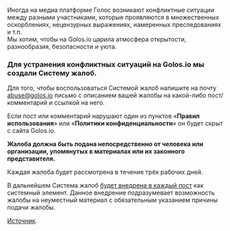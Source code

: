 Иногда на медиа платформе Голос возникают конфликтные ситуации между разными участниками, которые проявляются в множественных оскорблениях, нецензурных выражениях, намеренных преследованиях и т.п.    
Мы хотим, чтобы на Golos.io царила атмосфера открытости, разнообразия, безопасности и уюта.

### Для устранения конфликтных ситуаций на Golos.io мы создали Систему жалоб.

Для того, чтобы воспользоваться Системой жалоб напишите на почту abuse@golos.io письмо с описанием вашей жалобы на какой-либо пост/комментарий и ссылкой на него.

Если пост или комментарий нарушают один из пунктов «**Правил использования**» или «**Политики конфиденциальности**» он будет скрыт с сайта Golos.io. 

**Жалоба должна быть подана непосредственно от человека или организации, упомянутых в материалах или их законного представителя.**

Каждая жалоба будет рассмотрена в течение трёх рабочих дней.

В дальнейшем Система жалоб [будет внедрена в каждый пост](https://github.com/GolosChain/tolstoy/issues/497) как системный элемент. Данное внедрение подразумевает возможность жалобы на неуместный материал с обязательным указанием причины подачи жалобы.



[Источник](https://golos.io/@golosio/golos-io-o-vzaimnom-uvazhenii/). 

